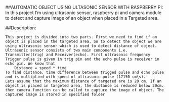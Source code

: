 ##AUTOMATIC OBJECT USING ULTASONIC SENSOR WITH RASPBERRY PI:
	In this project I’m using ultrasonic sensor, raspberry pi and camera module to detect and capture image of an object when placed in a Targeted area.
	
##Description:

	This project is divided into two parts. First we need to find if an object is placed in the targeted area, So to detect the object we are using ultrasonic sensor which is used to detect distance of object. Ultrasonic sensor consists of two main components i.e. Transmitter(trig) and Receiver(echo). First ultrasonic frequency Trigger pulse is given in trig pin and the echo pulse is receiver in echo pin. We know that 
		Distance = speed * time
	To find distance, time difference between trigged pulse and echo pulse and is multiplied with speed of ultrasonic pulse (17150 cm\s).
	Lets assume that the maximum distance of targeted are is 20 cm. If an object is placed in targeted area, the distance is reduced below 20cm. then camera function can be called to capture the image of object. The captured image is stored in specified folder
